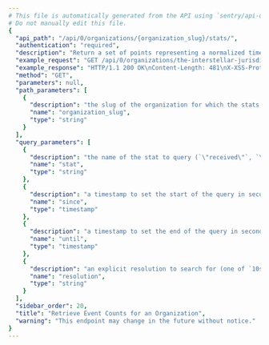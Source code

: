```yaml
---
# This file is automatically generated from the API using `sentry/api-docs/generator.py.`
# Do not manually edit this file.
{
  "api_path": "/api/0/organizations/{organization_slug}/stats/", 
  "authentication": "required", 
  "description": "Return a set of points representing a normalized timestamp and the\nnumber of events seen in the period.", 
  "example_request": "GET /api/0/organizations/the-interstellar-jurisdiction/stats/ HTTP/1.1\nHost: sentry.io\nAuthorization: Bearer <token>", 
  "example_response": "HTTP/1.1 200 OK\nContent-Length: 481\nX-XSS-Protection: 1; mode=block\nX-Content-Type-Options: nosniff\nContent-Language: en\nAccess-Control-Expose-Headers: X-Sentry-Error, Retry-After\nVary: Accept-Language, Cookie\nAccess-Control-Allow-Methods: GET, HEAD, OPTIONS\nAllow: GET, HEAD, OPTIONS\nAccess-Control-Allow-Origin: *\nAccess-Control-Allow-Headers: X-Sentry-Auth, X-Requested-With, Origin, Accept, Content-Type, Authentication, Authorization\nContent-Type: application/json\nX-Frame-Options: deny\n\n[\n  [\n    1583643600.0, \n    6798\n  ], \n  [\n    1583647200.0, \n    7294\n  ], \n  [\n    1583650800.0, \n    6581\n  ], \n  [\n    1583654400.0, \n    8717\n  ], \n  [\n    1583658000.0, \n    6836\n  ], \n  [\n    1583661600.0, \n    7565\n  ], \n  [\n    1583665200.0, \n    4889\n  ], \n  [\n    1583668800.0, \n    6191\n  ], \n  [\n    1583672400.0, \n    8726\n  ], \n  [\n    1583676000.0, \n    7841\n  ], \n  [\n    1583679600.0, \n    7356\n  ], \n  [\n    1583683200.0, \n    7243\n  ], \n  [\n    1583686800.0, \n    6304\n  ], \n  [\n    1583690400.0, \n    6232\n  ], \n  [\n    1583694000.0, \n    7284\n  ], \n  [\n    1583697600.0, \n    5626\n  ], \n  [\n    1583701200.0, \n    6564\n  ], \n  [\n    1583704800.0, \n    5732\n  ], \n  [\n    1583708400.0, \n    6516\n  ], \n  [\n    1583712000.0, \n    7705\n  ], \n  [\n    1583715600.0, \n    6503\n  ], \n  [\n    1583719200.0, \n    7616\n  ], \n  [\n    1583722800.0, \n    6857\n  ], \n  [\n    1583726400.0, \n    9956\n  ]\n]", 
  "method": "GET", 
  "parameters": null, 
  "path_parameters": [
    {
      "description": "the slug of the organization for which the stats should be retrieved.", 
      "name": "organization_slug", 
      "type": "string"
    }
  ], 
  "query_parameters": [
    {
      "description": "the name of the stat to query (`\"received\"`, `\"rejected\"`, `\"blacklisted\"`)", 
      "name": "stat", 
      "type": "string"
    }, 
    {
      "description": "a timestamp to set the start of the query in seconds since UNIX epoch.", 
      "name": "since", 
      "type": "timestamp"
    }, 
    {
      "description": "a timestamp to set the end of the query in seconds since UNIX epoch.", 
      "name": "until", 
      "type": "timestamp"
    }, 
    {
      "description": "an explicit resolution to search for (one of `10s`, `1h`, and `1d`)", 
      "name": "resolution", 
      "type": "string"
    }
  ], 
  "sidebar_order": 20, 
  "title": "Retrieve Event Counts for an Organization", 
  "warning": "This endpoint may change in the future without notice."
}
---
```

